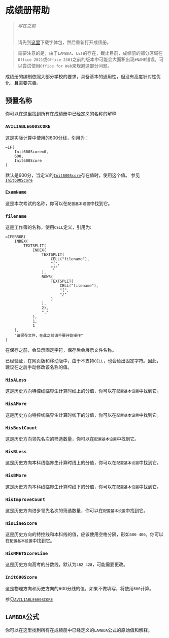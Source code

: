 # 成绩册帮助

> ###### 写在之前
> 请先到[这里](https://kaokao221.github.io/HarmonyOS_Sans_SC.zip ':download')下载字体包，然后重新打开成绩册。

> 需要注意的是，由于`LAMBDA`、`LET`的存在，截止目前，成绩册的部分区域在`Office 2021`或`Office 2301`之前的版本中可能会大面积出现`#NAME`错误，可以尝试使用`Office for Web`来规避这部分问题。

成绩册的编制依照大部分学校的要求，具备基本的通用性，但没有高度针对性优化，且需要完善。

## 预置名称
你可以在这里找到所有在成绩册中已经定义的名称的解释

### `AVILIABLE600SCORE`

这是实际计算中使用的600分线，引用为：
```Excel
=IF(
    Init600Score=0,
    600,
    Init600Score
)
```
默认是600分，当定义的[`Init600Score`](#Init600Score)存在值时，使用这个值。
参见[`Init600Score`](#Init600Score)

### `ExamName`

这是本次考试的名称，你可以在`配置基本设置`中找到它。

### `filename`

这是工作簿的名称，使用`CELL`定义，引用为:
```Excel
=IFERROR(
    INDEX(
        TEXTSPLIT(
            INDEX(
                TEXTSPLIT(
                    CELL("filename"),
                    "[",
                    "/"
                ),
                ROWS(
                    TEXTSPLIT(
                        CELL("filename"),
                        "[",
                        "/"
                    )
                ),
                2),
                "."
            ),
            1,
            1
    ),
    "请保存文件，在此之前请不要开始操作"
)
```
在保存之前，会显示固定字符，保存后会展示文件名称。

已经验证，在网页版和移动版中，由于不支持`CELL`，也会给出固定字符。因此，建议在之后手动修改该名称的值。

### `HisALess`

这是历史方向特控线临界生计算时线上的分值，你可以在`配置基本设置`中找到它。

### `HisAMore`

这是历史方向特控线临界生计算时线下的分值，你可以在`配置基本设置`中找到它。

### `HisBestCount`

这是历史方向领先名次的筛选数量，你可以在`配置基本设置`中找到它。

### `HisBLess`

这是历史方向本科线临界生计算时线上的分值，你可以在`配置基本设置`中找到它。

### `HisBMore`

这是历史方向本科线临界生计算时线下的分值，你可以在`配置基本设置`中找到它。

### `HisImproveCount`

这是历史方向进步领先名次的筛选数量，你可以在`配置基本设置`中找到它。

### `HisLineScore`

这是历史方向的特控线和本科线的值，应该使用空格分隔，形如`500 400`，你可以在`配置基本设置`中找到它。

### `HisNMETScoreLine`

这是历史方向高考的分数线，默认为`482 428`，可能需要更改。

### `Init600Score`

这是物理方向和历史方向的600分线的值，如果不做填写，将使用`600`计算。

参见[`AVILIABLE600SCORE`](#AVILIABLE600SCORE)

## `LAMBDA`公式

你可以在这里找到所有在成绩册中已经定义的`LAMBDA`公式的原始值和解释。

### 